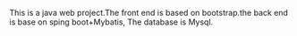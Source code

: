This is a java web project.The front end is based on bootstrap.the back end is base on sping boot+Mybatis,
The database is Mysql.